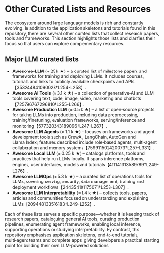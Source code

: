 # Other Curated Lists and Resources

The ecosystem around large language models is rich and constantly evolving.  In
addition to the application skeletons and tutorials found in this repository,
there are several other curated lists that collect research papers, tools and
frameworks.  This section highlights those lists and clarifies their focus so
that users can explore complementary resources.

## Major LLM curated lists

- **Awesome‑LLM** (≈ 25 k ★) – a curated list of milestone papers and
  frameworks for training and deploying LLMs.  It includes courses,
  tutorials and links to publicly available checkpoints and APIs【353244841090028†L254-L258】.
- **Awesome AI Tools** (≈ 3.1 k ★) – a collection of generative‑AI and
  LLM tools covering text, code, image, video, marketing and chatbots【725796767296810†L255-L266】.
- **Awesome Production LLM** (≈ 0.5 k ★) – a list of open‑source projects
  for taking LLMs into production, including data preprocessing,
  training/finetuning, evaluation frameworks, serving/inference and
  monitoring【577320243189096†L247-L267】.
- **Awesome LLM Agents** (≈ 1.1 k ★) – focuses on frameworks and agent
  development tools such as CrewAI, LangChain, AutoGen and Llama Index;
  features described include role‑based agents, multi‑agent collaboration
  and memory systems【759911502420073†L257-L331】.
- **Awesome Local LLM** (≈ 0.25 k ★) – catalogs platforms, tools and
  practices that help run LLMs locally.  It spans inference platforms,
  engines, user interfaces, models and tutorials【411141313589789†L249-L276】.
- **Awesome LLMOps** (≈ 5.3 k ★) – a curated list of operations tools for
  LLMs, covering serving, security, data management, training and
  deployment workflows【244354101175071†L253-L307】.
- **Awesome LLM Interpretability** (≈ 1.4 k ★) – collects tools, papers,
  articles and communities focused on understanding and explaining
  LLMs【209448133516183†L249-L252】.

Each of these lists serves a specific purpose—whether it is keeping track of
research papers, cataloguing general AI tools, curating production pipelines,
enumerating agent frameworks, enabling local inference, supporting operations
or studying interpretability.  By contrast, this repository emphasises
application skeletons, end‑to‑end tutorials, multi‑agent teams and complete
apps, giving developers a practical starting point for building their own
LLM‑powered solutions.
